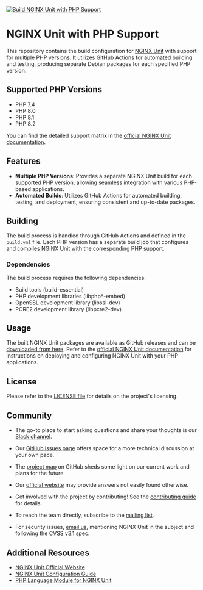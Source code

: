 [![Build NGINX Unit with PHP Support](https://github.com/uhlhosting/Unit-PHP/actions/workflows/build.yml/badge.svg)](https://github.com/uhlhosting/Unit-PHP/actions/workflows/build.yml)
# NGINX Unit with PHP Support

This repository contains the build configuration for [NGINX Unit](https://unit.nginx.org) with support for multiple PHP versions. It utilizes GitHub Actions for automated building and testing, producing separate Debian packages for each specified PHP version.

## Supported PHP Versions

- PHP 7.4
- PHP 8.0
- PHP 8.1
- PHP 8.2

You can find the detailed support matrix in the [official NGINX Unit documentation](https://unit.nginx.org/configuration/#php).

## Features

- **Multiple PHP Versions**: Provides a separate NGINX Unit build for each supported PHP version, allowing seamless integration with various PHP-based applications.
- **Automated Builds**: Utilizes GitHub Actions for automated building, testing, and deployment, ensuring consistent and up-to-date packages.

## Building

The build process is handled through GitHub Actions and defined in the `build.yml` file. Each PHP version has a separate build job that configures and compiles NGINX Unit with the corresponding PHP support.

### Dependencies

The build process requires the following dependencies:

- Build tools (build-essential)
- PHP development libraries (libphp*-embed)
- OpenSSL development library (libssl-dev)
- PCRE2 development library (libpcre2-dev)

## Usage

The built NGINX Unit packages are available as GitHub releases and can be [downloaded from here](https://github.com/uhlhosting/Unit-PHP/releases). Refer to the [official NGINX Unit documentation](https://unit.nginx.org/installation/) for instructions on deploying and configuring NGINX Unit with your PHP applications.

## License

Please refer to the [LICENSE file](LICENSE) for details on the project's licensing.

## Community

- The go-to place to start asking questions and share your thoughts is
  our [Slack channel](https://community.nginx.org/joinslack).

- Our [GitHub issues page](https://github.com/uhlhosting/Unit-PHP/issues) offers
  space for a more technical discussion at your own pace.

- The [project map](https://github.com/orgs/nginx/projects/1) on
  GitHub sheds some light on our current work and plans for the future.

- Our [official website](https://unit.nginx.org/) may provide answers
  not easily found otherwise.

- Get involved with the project by contributing! See the
  [contributing guide](CONTRIBUTING.md) for details.

- To reach the team directly, subscribe to the
  [mailing list](https://mailman.nginx.org/mailman/listinfo/unit).

- For security issues, [email us](security-alert@nginx.org), mentioning
  NGINX Unit in the subject and following the [CVSS
  v3.1](https://www.first.org/cvss/v3.1/specification-document) spec.

## Additional Resources

- [NGINX Unit Official Website](https://unit.nginx.org)
- [NGINX Unit Configuration Guide](https://unit.nginx.org/configuration/)
- [PHP Language Module for NGINX Unit](https://unit.nginx.org/configuration/#php)
